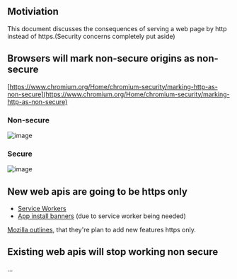 ## Motiviation

This document discusses the consequences of serving a web page by http instead of https.(Security concerns completely put aside)

## Browsers will mark non-secure origins as non-secure
[https://www.chromium.org/Home/chromium-security/marking-http-as-non-secure](https://www.chromium.org/Home/chromium-security/marking-http-as-non-secure)

### Non-secure
![image](https://cloud.githubusercontent.com/assets/474248/9668783/dbfe99e2-5283-11e5-8f26-b9227a6dcd94.png)

### Secure
![image](https://cloud.githubusercontent.com/assets/474248/9668823/10f01cd4-5284-11e5-9cd7-f5848212c310.png)

## New web apis are going to be https only

 * [Service Workers](http://www.w3.org/TR/service-workers/#security-considerations)
 * [App install banners](https://developers.google.com/web/updates/2015/03/increasing-engagement-with-app-install-banners-in-chrome-for-android?hl=en) (due to service worker being needed)

[Mozilla outlines](https://blog.mozilla.org/security/2015/04/30/deprecating-non-secure-http/), that they're plan to add new features https only.

## Existing web apis will stop working non secure
...
